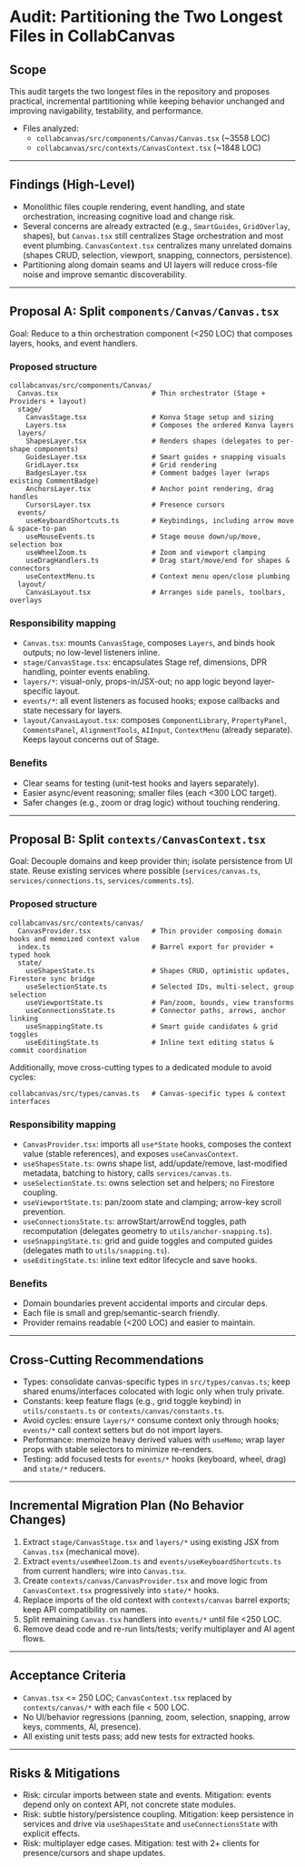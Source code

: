 # Audit: Partitioning the Two Longest Files in CollabCanvas

## Scope

This audit targets the two longest files in the repository and proposes practical, incremental partitioning while keeping behavior unchanged and improving navigability, testability, and performance.

- Files analyzed:
  - `collabcanvas/src/components/Canvas/Canvas.tsx` (~3558 LOC)
  - `collabcanvas/src/contexts/CanvasContext.tsx` (~1848 LOC)

---

## Findings (High-Level)

- Monolithic files couple rendering, event handling, and state orchestration, increasing cognitive load and change risk.
- Several concerns are already extracted (e.g., `SmartGuides`, `GridOverlay`, shapes), but `Canvas.tsx` still centralizes Stage orchestration and most event plumbing. `CanvasContext.tsx` centralizes many unrelated domains (shapes CRUD, selection, viewport, snapping, connectors, persistence).
- Partitioning along domain seams and UI layers will reduce cross-file noise and improve semantic discoverability.

---

## Proposal A: Split `components/Canvas/Canvas.tsx`

Goal: Reduce to a thin orchestration component (<250 LOC) that composes layers, hooks, and event handlers.

### Proposed structure

```text
collabcanvas/src/components/Canvas/
  Canvas.tsx                       # Thin orchestrator (Stage + Providers + layout)
  stage/
    CanvasStage.tsx                # Konva Stage setup and sizing
    Layers.tsx                     # Composes the ordered Konva layers
  layers/
    ShapesLayer.tsx                # Renders shapes (delegates to per-shape components)
    GuidesLayer.tsx                # Smart guides + snapping visuals
    GridLayer.tsx                  # Grid rendering
    BadgesLayer.tsx                # Comment badges layer (wraps existing CommentBadge)
    AnchorsLayer.tsx               # Anchor point rendering, drag handles
    CursorsLayer.tsx               # Presence cursors
  events/
    useKeyboardShortcuts.ts        # Keybindings, including arrow move & space-to-pan
    useMouseEvents.ts              # Stage mouse down/up/move, selection box
    useWheelZoom.ts                # Zoom and viewport clamping
    useDragHandlers.ts             # Drag start/move/end for shapes & connectors
    useContextMenu.ts              # Context menu open/close plumbing
  layout/
    CanvasLayout.tsx               # Arranges side panels, toolbars, overlays
```

### Responsibility mapping

- `Canvas.tsx`: mounts `CanvasStage`, composes `Layers`, and binds hook outputs; no low-level listeners inline.
- `stage/CanvasStage.tsx`: encapsulates Stage ref, dimensions, DPR handling, pointer events enabling.
- `layers/*`: visual-only, props-in/JSX-out; no app logic beyond layer-specific layout.
- `events/*`: all event listeners as focused hooks; expose callbacks and state necessary for layers.
- `layout/CanvasLayout.tsx`: composes `ComponentLibrary`, `PropertyPanel`, `CommentsPanel`, `AlignmentTools`, `AIInput`, `ContextMenu` (already separate). Keeps layout concerns out of Stage.

### Benefits

- Clear seams for testing (unit-test hooks and layers separately).
- Easier async/event reasoning; smaller files (each <300 LOC target).
- Safer changes (e.g., zoom or drag logic) without touching rendering.

---

## Proposal B: Split `contexts/CanvasContext.tsx`

Goal: Decouple domains and keep provider thin; isolate persistence from UI state. Reuse existing services where possible (`services/canvas.ts`, `services/connections.ts`, `services/comments.ts`).

### Proposed structure

```text
collabcanvas/src/contexts/canvas/
  CanvasProvider.tsx               # Thin provider composing domain hooks and memoized context value
  index.ts                         # Barrel export for provider + typed hook
  state/
    useShapesState.ts              # Shapes CRUD, optimistic updates, Firestore sync bridge
    useSelectionState.ts           # Selected IDs, multi-select, group selection
    useViewportState.ts            # Pan/zoom, bounds, view transforms
    useConnectionsState.ts         # Connector paths, arrows, anchor linking
    useSnappingState.ts            # Smart guide candidates & grid toggles
    useEditingState.ts             # Inline text editing status & commit coordination
```

Additionally, move cross-cutting types to a dedicated module to avoid cycles:

```text
collabcanvas/src/types/canvas.ts   # Canvas-specific types & context interfaces
```

### Responsibility mapping

- `CanvasProvider.tsx`: imports all `use*State` hooks, composes the context value (stable references), and exposes `useCanvasContext`.
- `useShapesState.ts`: owns shape list, add/update/remove, last-modified metadata, batching to history, calls `services/canvas.ts`.
- `useSelectionState.ts`: owns selection set and helpers; no Firestore coupling.
- `useViewportState.ts`: pan/zoom state and clamping; arrow-key scroll prevention.
- `useConnectionsState.ts`: arrowStart/arrowEnd toggles, path recomputation (delegates geometry to `utils/anchor-snapping.ts`).
- `useSnappingState.ts`: grid and guide toggles and computed guides (delegates math to `utils/snapping.ts`).
- `useEditingState.ts`: inline text editor lifecycle and save hooks.

### Benefits

- Domain boundaries prevent accidental imports and circular deps.
- Each file is small and grep/semantic-search friendly.
- Provider remains readable (<200 LOC) and easier to maintain.

---

## Cross-Cutting Recommendations

- Types: consolidate canvas-specific types in `src/types/canvas.ts`; keep shared enums/interfaces colocated with logic only when truly private.
- Constants: keep feature flags (e.g., grid toggle keybind) in `utils/constants.ts` or `contexts/canvas/constants.ts`.
- Avoid cycles: ensure `layers/*` consume context only through hooks; `events/*` call context setters but do not import layers.
- Performance: memoize heavy derived values with `useMemo`; wrap layer props with stable selectors to minimize re-renders.
- Testing: add focused tests for `events/*` hooks (keyboard, wheel, drag) and `state/*` reducers.

---

## Incremental Migration Plan (No Behavior Changes)

1. Extract `stage/CanvasStage.tsx` and `layers/*` using existing JSX from `Canvas.tsx` (mechanical move).
2. Extract `events/useWheelZoom.ts` and `events/useKeyboardShortcuts.ts` from current handlers; wire into `Canvas.tsx`.
3. Create `contexts/canvas/CanvasProvider.tsx` and move logic from `CanvasContext.tsx` progressively into `state/*` hooks.
4. Replace imports of the old context with `contexts/canvas` barrel exports; keep API compatibility on names.
5. Split remaining `Canvas.tsx` handlers into `events/*` until file <250 LOC.
6. Remove dead code and re-run lints/tests; verify multiplayer and AI agent flows.

---

## Acceptance Criteria

- `Canvas.tsx` <= 250 LOC; `CanvasContext.tsx` replaced by `contexts/canvas/*` with each file < 500 LOC.
- No UI/behavior regressions (panning, zoom, selection, snapping, arrow keys, comments, AI, presence).
- All existing unit tests pass; add new tests for extracted hooks.

---

## Risks & Mitigations

- Risk: circular imports between state and events. Mitigation: events depend only on context API, not concrete state modules.
- Risk: subtle history/persistence coupling. Mitigation: keep persistence in services and drive via `useShapesState` and `useConnectionsState` with explicit effects.
- Risk: multiplayer edge cases. Mitigation: test with 2+ clients for presence/cursors and shape updates.